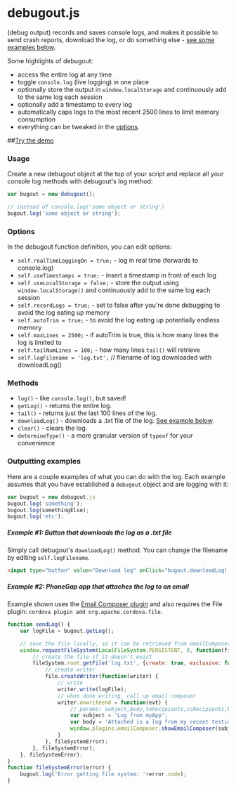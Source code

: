 debugout.js
===========

(debug output) records and saves console logs, and makes it possible to send crash reports, download the log, or do something else - [see some examples below](#outputting).

Some highlights of debugout:

- access the entire log at any time
- toggle `console.log` (live logging) in one place
- optionally store the output in `window.localStorage` and continuously add to the same log each session
- optionally add a timestamp to every log
- automatically caps logs to the most recent 2500 lines to limit memory consumption
- everything can be tweaked in the [options](#options). 

##[Try the demo](http://inorganik.github.io/debugout.js/)

### Usage

Create a new debugout object at the top of your script and replace all your console log methods with debugout's log method:

```js
var bugout = new debugout();

// instead of console.log('some object or string')
bugout.log('some object or string');
```

### Options <a name="options"></a>

In the debugout function definition, you can edit options:

- `self.realTimeLoggingOn = true;` - log in real time (forwards to console.log)
- `self.useTimestamps = true;` - insert a timestamp in front of each log
- `self.useLocalStorage = false;` - store the output using `window.localStorage()` and continuously add to the same log each session
- `self.recordLogs = true;` - set to false after you're done debugging to avoid the log eating up memory
- `self.autoTrim = true;` - to avoid the log eating up potentially endless memory
- `self.maxLines = 2500;` - if autoTrim is true, this is how many lines the log is limited to
- `self.tailNumLines = 100;` - how many lines `tail()` will retrieve
- `self.logFilename = 'log.txt';` // filename of log downloaded with downloadLog()

### Methods

- `log()` - like `console.log()`, but saved!
- `getLog()` - returns the entire log.
- `tail()` - returns just the last 100 lines of the log.
- `downloadLog()` - downloads a .txt file of the log. [See example below](#outputting).
- `clear()` - clears the log.
- `determineType()` - a more granular version of `typeof` for your convenience

### Outputting examples <a name="outputting"></a>

Here are a couple examples of what you can do with the log. Each example assumes that you have established a `debugout` object and are logging with it:

```js
var bugout = new debugout.js
bugout.log('something');
bugout.log(somethingElse);
bugout.log('etc');
```

##### Example #1: Button that downloads the log as a .txt file

Simply call debugout's `downloadLog()` method. You can change the filename by editing `self.logFilename`.

```html
<input type="button" value="Download log" onClick="bugout.downloadLog()">
````

##### Example #2: PhoneGap app that attaches the log to an email

Example shown uses the [Email Composer plugin](https://github.com/inorganik/cordova-emailComposerWithAttachments) and also requires the File plugin: `cordova plugin add org.apache.cordova.file`.

```js
function sendLog() {
	var logFile = bugout.getLog();

	// save the file locally, so it can be retrieved from emailComposer
	window.requestFileSystem(LocalFileSystem.PERSISTENT, 0, function(fileSystem) {
		// create the file if it doesn't exist
		fileSystem.root.getFile('log.txt', {create: true, exclusive: false}, function(file) {
			// create writer
			file.createWriter(function(writer) {
		        // write
	    		writer.write(logFile);
	    		// when done writing, call up email composer
				writer.onwriteend = function(evt) {
		            // params: subject,body,toRecipients,ccRecipients,bccRecipients,bIsHTML,attachments,filename
		            var subject = 'Log from myApp';
		            var body = 'Attached is a log from my recent testing session.';
					window.plugins.emailComposer.showEmailComposer(subject,body,[],[],[],false,['log.txt'], ['myApp log']);
		        }
			}, fileSystemError);
		}, fileSystemError);
	}, fileSystemError);
}
function fileSystemError(error) {
    bugout.log('Error getting file system: '+error.code);
}
```


